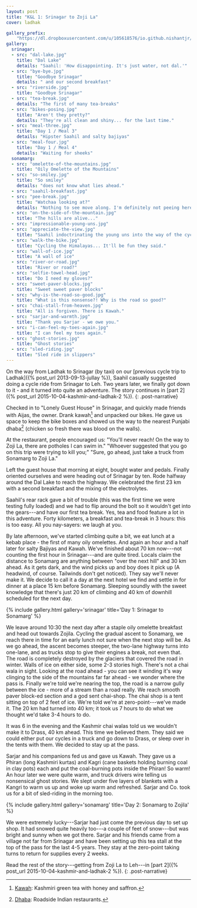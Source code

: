 ```yaml
---
layout: post
title: "K&L 1: Srinagar to Zoji La"
cover: ladhak

gallery_prefix:
    "https://dl.dropboxusercontent.com/u/105618576/io.github.nishantjr/images/kashmir-and-ladhak"
gallery:
  srinagar:
  - src: "dal-lake.jpg"
    title: "Dal Lake"
    details: "Saahil: 'How disappointing. It's just water, not dal.'"
  - src: "bye-bye.jpg"
    title: "Goodbye Srinagar"
    details: " and our second breakfast"
  - src: "riverside.jpg"
    title: "Goodbye Srinagar"
  - src: "tea-break.jpg"
    details: "The first of many tea-breaks"
  - src: "bikes-posing.jpg"
    title: "Aren't they pretty?"
    details: "They're all clean and shiny... for the last time."
  - src: "meal-three.jpg"
    title: "Day 1 / Meal 3"
    details: "Hipster Saahil and salty bajiyas"
  - src: "meal-four.jpg"
    title: "Day 1 / Meal 4"
    details: "Waiting for sheeks"
  sonamarg:
  - src: "omelette-of-the-mountains.jpg"
    title: "Oily Omelette of the Mountains"
  - src: "so-smiley.jpg"
    title: "So smiley"
    details: "does not know what lies ahead."
  - src: "saahil-breakfast.jpg"
  - src: "pee-break.jpg"
    title: "Watchaa looking at?"
    details: "Nothing to see move along. I'm definitely not peeing here."
  - src: "on-the-side-of-the-mountain.jpg"
    title: "The hills are alive..."
  - src: "impressionable-young-uns.jpg"
  - src: "appreciate-the-view.jpg"
    title: "Saahil indoctrinating the young uns into the way of the cycle."
  - src: "walk-the-bike.jpg"
    title: "Cycling the Himalayas... It'll be fun they said."
  - src: "wall-of-ice.jpg"
    title: "A wall of ice"
  - src: "river-or-road.jpg"
    title: "River or road?"
  - src: "selfie-towel-head.jpg"
    title: "Do I need my gloves?"
  - src: "sweet-paver-blocks.jpg"
    title: "Sweet sweet paver blocks"
  - src: "why-is-the-road-so-good.jpg"
    title: "What is this nonsense?! Why is the road so good?"
  - src: "chai-stall-from-heaven.jpg"
    title: "All is forgiven. There is Kawah."
  - src: "sarjar-and-warmth.jpg"
    title: "Thank you Sarjar - we owe you."
  - src: "i-can-feel-my-toes-again.jpg"
    title: "I can feel my toes again."
  - src: "ghost-stories.jpg"
    title: "Ghost stories"
  - src: "sled-riding.jpg"
    title: "Sled ride in slippers"
---
```


On the way from Ladhak to Srinagar (by taxi) on our [previous cycle trip to
Ladhak]({% post_url 2013-09-13-jullay %}), Saahil casually suggested doing a
cycle ride from Srinagar to Leh. Two years later, we finally got down to it -
and it turned into quite an adventure. The story continues in [part
2]({% post_url 2015-10-04-kashmir-and-ladhak-2 %}).
{: .post-narrative}

Checked in to "Lonely Guest House" in Srinagar, and quickly made friends with
Aijas, the owner. Drank kawah[^1] and unpacked our bikes. He gave us space to
keep the bike boxes and showed us the way to the nearest Punjabi dhaba[^2]
(chicken so fresh there was blood on the walls).

At the restaurant, people encouraged us: "You'll never reach! On the way to
Zoji La, there are potholes I can swim in." "Whoever suggested that you go on
this trip were trying to kill you;"  "Sure, go ahead, just take a truck from
Sonamarg to Zoji La."

Left the guest house that morning at eight, bought water and pedals. Finally
oriented ourselves and were heading out of Srinagar by ten. Rode halfway around
the Dal Lake to reach the highway. We celebrated the first 23 km with a second
breakfast and the mixing of the electrolytes.

Saahil's rear rack gave a bit of trouble (this was the first time we were
testing fully loaded) and we had to flip around the bolt so it wouldn't get into
the gears---and have our first tea break. Yes, tea and food feature a lot in
this adventure. Forty kilometers, a breakfast and tea-break in 3 hours: this is
too easy. All you nay-sayers: we laugh at you.

By late afternoon, we've started climbing quite a bit, we eat lunch at a kebab
place - the first of many oily omelettes. And again an hour and a half later for
salty Bajiyas and Kawah. We've finished about 70 km now---not counting the first
hour in Srinagar---and are quite tired. Locals claim the distance to Sonamarg are
anything between "over the next hill" and 30 km ahead. As it gets dark, and the
wind picks up and boy does it pick up (A headwind, of course. Tailwinds don't
get noticed). They say we'll never make it. We decide to call it a day at the
next hotel we find and settle in for dinner at a place 15 km before Sonamarg.
Sleeping soundly with the sweet knowledge that there's just 20 km of climbing and
40 km of downhill scheduled for the next day.

{% include gallery.html gallery='srinagar' title='Day 1: Srinagar to Sonamarg' %}

We leave around 10:30 the next day after a staple oily omelette breakfast and
head out towards Zojila. Cycling the gradual ascent to Sonamarg, we reach there
in time for an early lunch not sure when the next stop will be. As we go ahead,
the ascent becomes steeper, the two-lane highway turns into one-lane, and as
trucks stop to give their engines a break, not even that. The road is
completely destroyed by the glaciers that covered the road in winter. Walls of
ice on either side, some 2-3 stories high. There's not a chai wala in sight.
Looking at the road ahead - you can see it winding it's way clinging to the side
of the mountains far far ahead - we wonder where the pass is. Finally we're told
we're nearing the top, the road is a narrow gully between the ice - more of a
stream than a road really. We reach smooth paver block-ed section and a god sent
chai-shop. The chai shop is a tent sitting on top of 2 feet of ice. We're told
we're at zero-point---we've made it. The 20 km had turned into 40 km; it took us
7 hours to do what we thought we'd take 3-4 hours to do.

It was 6 in the evening and the Kashmir chai walas told us we wouldn't make it
to Drass, 40 km ahead. This time we believed them. They said we could either put
our cycles in a truck and go down to Drass, or sleep over in the tents with
them. We decided to stay up at the pass.

Sarjar and his companions fed us and gave us Kawah. They gave us a Phiran
(long Kashmiri kurtas) and Kagri (cane baskets holding burning coal in clay
pots) each and put the coal-burning pots inside the Phiran! So warm! An hour
later we were quite warm, and truck drivers wire telling us nonsensical ghost
stories. We slept under five layers of blankets with a Kangri to warm us up and
woke up warm and refreshed.  Sarjar and Co. took us for a bit of sled-riding in
the morning too.

{% include gallery.html gallery='sonamarg' title='Day 2: Sonamarg to Zojila' %}

We were extremely lucky---Sarjar had just come the previous day to set up shop.
It had snowed quite heavily too---a couple of feet of snow---but was bright and
sunny when we got there. Sarjar and his friends came from a village not far
from Srinagar and have been setting up this tea stall at the top of the pass for
the last 4-5 years. They stay at the zero-point taking turns to return for
supplies every 2 weeks.

Read the rest of the story---getting from Zoji La to Leh---in [part 2]({% post_url 2015-10-04-kashmir-and-ladhak-2 %}).
{: .post-narrative}

[^1]: [Kawah](https://en.wikipedia.org/wiki/Kahwah): Kashmiri green tea with honey and saffron.
[^2]: [Dhaba](https://en.wikipedia.org/wiki/Dhaba): Roadside Indian restaurants.
